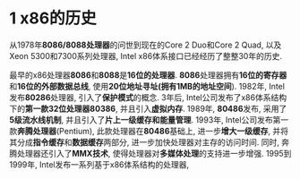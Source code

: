 # 1 x86的历史

从1978年**8086/8088处理器**的问世到现在的Core 2 Duo和Core 2 Quad, 以及Xeon 5300和7300系列处理器, Intel x86体系接口已经经历了整整30年的历史.

最早的x86处理器**8086**和**8088**是**16位的处理器**. **8086**处理器拥有**16位的寄存器**和**16位的外部数据总线**, 使用**20位地址寻址(拥有1MB的地址空间**). 1982年, Intel发布**80286**处理器, 引入了**保护模式**的概念. 3年后, Intel公司发布了x86体系结构下的**第一款32位处理器80386**, 并且引入**虚拟内存**. 1989年, **80486**发布, 采用了**5级流水线机制**, 并且引入了**片上一级缓存和能量管理**. 1993年, Intel公司发布第一款**奔腾处理器**(Pentium), 此款处理器在**80486**基础上, 进一步**增大一级缓存**, 并将其分成**指令缓存**和**数据缓存**两部分, 进一步加快处理器对主存的访问时间. 同时, 奔腾处理器还引入了**MMX技术**, 使得处理器对**多媒体处理**的支持进一步增强. 1995到1999年, Intel发布一系列基于x86体系结构的处理器, 
